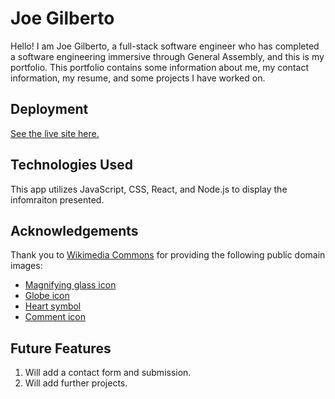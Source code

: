 # Joe Gilberto

Hello!  I am Joe Gilberto, a full-stack software engineer who has completed a software engineering immersive through General Assembly, and this is my portfolio.  This portfolio contains some information about me, my contact information, my resume, and some projects I have worked on.

## Deployment
[See the live site here.](https://extraordinary-raindrop-fe45ef.netlify.app)

## Technologies Used
This app utilizes JavaScript, CSS, React, and Node.js to display the infomraiton presented.

## Acknowledgements
Thank you to [Wikimedia Commons](https://commons.wikimedia.org/wiki/Main_Page) for providing the following public domain images:
- [Magnifying glass icon](https://commons.wikimedia.org/wiki/File:Magnifying_glass_icon.svg)
- [Globe icon](https://commons.wikimedia.org/wiki/File:Globe_icon-white.svg)
- [Heart symbol](https://commons.wikimedia.org/wiki/File:Red-simple-heart-symbol-only.png)
- [Comment icon](https://commons.wikimedia.org/wiki/File:Font_Awesome_5_regular_comment-alt.svg)

## Future Features
1. Will add a contact form and submission.
2. Will add further projects.